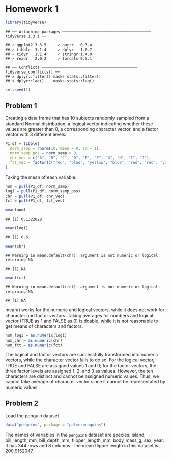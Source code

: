 Homework 1
================

``` r
library(tidyverse)
```

    ## ── Attaching packages ─────────────────────────────────────── tidyverse 1.3.1 ──

    ## ✓ ggplot2 3.3.5     ✓ purrr   0.3.4
    ## ✓ tibble  3.1.4     ✓ dplyr   1.0.7
    ## ✓ tidyr   1.1.4     ✓ stringr 1.4.0
    ## ✓ readr   2.0.2     ✓ forcats 0.5.1

    ## ── Conflicts ────────────────────────────────────────── tidyverse_conflicts() ──
    ## x dplyr::filter() masks stats::filter()
    ## x dplyr::lag()    masks stats::lag()

``` r
set.seed(1)
```

## Problem 1

Creating a data frame that has 10 subjects randomly sampled from a
standard Normal distribution, a logical vector indicating whether these
values are greater than 0, a corresponding character vector, and a
factor vector with 3 different levels.

``` r
P1_df = tibble(
  norm_samp = rnorm(10, mean = 0, sd = 1),
  norm_samp_pos = norm_samp > 0, 
  chr_vec = c("A", "B", "C", "D", "E", "F", "G", "H", "I", "J"),
  fct_vec = factor(c("red", "blue", "yellow", "blue", "red", "red", "yellow", "blue", "red", "yellow"))
)
```

Taking the mean of each variable:

``` r
num = pull(P1_df, norm_samp)
logi = pull(P1_df, norm_samp_pos)
chr = pull(P1_df, chr_vec)
fct = pull(P1_df, fct_vec)

mean(num)
```

    ## [1] 0.1322028

``` r
mean(logi)
```

    ## [1] 0.6

``` r
mean(chr)
```

    ## Warning in mean.default(chr): argument is not numeric or logical: returning NA

    ## [1] NA

``` r
mean(fct)
```

    ## Warning in mean.default(fct): argument is not numeric or logical: returning NA

    ## [1] NA

mean() works for the numeric and logical vectors, while it does not work
for character and factor vectors. Taking averages for numbers and
logical vector (TRUE as 1 and FALSE as 0) is doable, while it is not
reasonable to get means of characters and factors.

``` r
num_logi = as.numeric(logi)
num_chr = as.numeric(chr)
num_fct = as.numeric(fct)
```

The logical and factor vectors are successfully transformed into numeric
vectors, while the character vector fails to do so. For the logical
vector, TRUE and FALSE are assigned values 1 and 0; for the factor
vectors, the three factor levels are assigned 1, 2, and 3 as values.
However, the ten characters are distinct and cannot be assigned numeric
values. Thus, we cannot take average of character vector since it cannot
be representated by numeric values.

## Problem 2

Load the penguin dataset.

``` r
data("penguins", package = "palmerpenguins")
```

The names of variables in the `penguins` dataset are species, island,
bill_length_mm, bill_depth_mm, flipper_length_mm, body_mass_g, sex,
year. It has 344 rows and 8 columns. The mean flipper length in this
dataset is 200.9152047.
